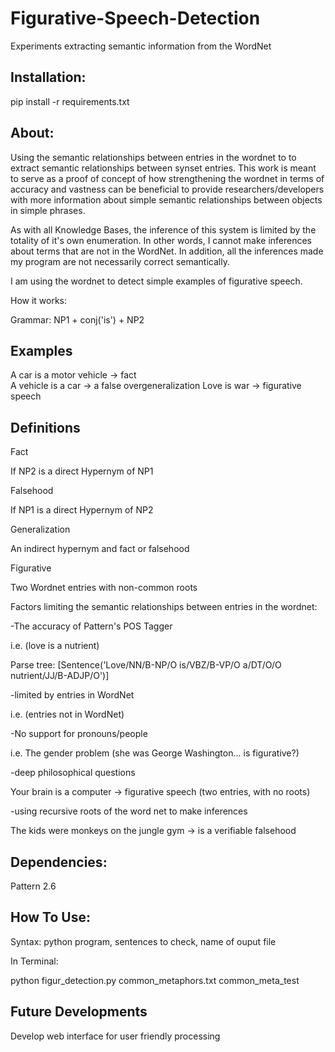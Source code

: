 # Figurative-Speech-Detection
Experiments extracting semantic information from the WordNet


Installation: 
-------------- 

pip install -r requirements.txt 

About: 
--------------
Using the semantic relationships between entries in the wordnet to 
to extract semantic relationships between synset entries. This work is meant to
serve as a proof of concept of how strengthening the wordnet in terms  of accuracy 
and vastness can be beneficial to provide researchers/developers with more 
information about simple semantic relationships between objects in simple phrases.

As with all Knowledge Bases, the inference of this system is limited by the 
totality of it's own enumeration. In other words, I cannot make inferences about 
terms that are not in the WordNet. In addition, all the inferences made my program are 
not necessarily correct semantically.

I am using the wordnet to detect simple examples of 
figurative speech. 

How it works:

Grammar: NP1 + conj('is') + NP2 

Examples 
----------


A car is a motor vehicle  -> fact   
A vehicle is a car  -> a false overgeneralization 
Love is war -> figurative speech



Definitions 
--------------

Fact 

If NP2 is a direct Hypernym of NP1

Falsehood 

If NP1 is a direct Hypernym of NP2

Generalization 

An indirect hypernym and fact or falsehood 

Figurative 

Two Wordnet entries with non-common roots 


Factors limiting the  semantic relationships between entries in the wordnet: 

-The accuracy of Pattern's POS Tagger   

i.e. (love is a nutrient) 

Parse tree: [Sentence('Love/NN/B-NP/O is/VBZ/B-VP/O a/DT/O/O nutrient/JJ/B-ADJP/O')]

-limited by entries in WordNet 

i.e. (entries not in WordNet)

-No support for pronouns/people 

i.e. The gender problem (she was George Washington... is figurative?)


-deep philosophical questions 

Your brain is a computer
 -> figurative speech (two entries, with no roots) 

-using recursive roots of the word net to make inferences 
 
The kids were monkeys on the jungle gym
 -> is a verifiable falsehood
 


Dependencies: 
--------------------
 
Pattern 2.6


How To Use:
-------------------- 

Syntax:  python program, sentences to check, name of ouput file

In Terminal:

python figur_detection.py common_metaphors.txt common_meta_test  



Future Developments 
--------------------- 

Develop web interface for user friendly processing  
